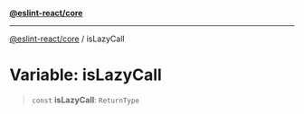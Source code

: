 [**@eslint-react/core**](../README.md)

***

[@eslint-react/core](../README.md) / isLazyCall

# Variable: isLazyCall

> `const` **isLazyCall**: `ReturnType`
